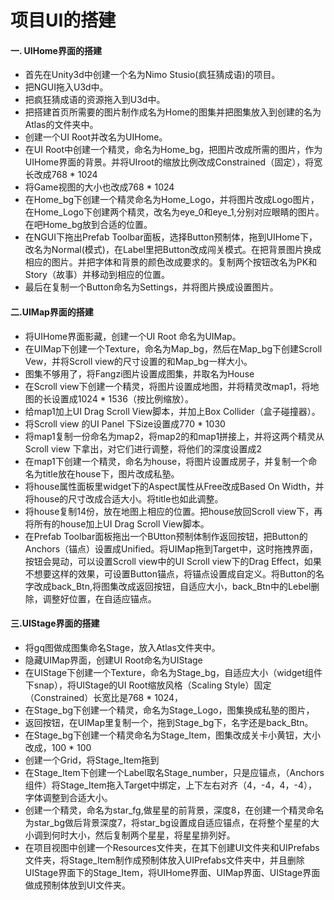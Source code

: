 # 项目UI的搭建
#### 一. UIHome界面的搭建
* 首先在Unity3d中创建一个名为Nimo Stusio(疯狂猜成语)的项目。
* 把NGUI拖入U3d中。
* 把疯狂猜成语的资源拖入到U3d中。
* 把搭建首页所需要的图片制作成名为Home的图集并把图集放入到创建的名为Atlas的文件夹中。
* 创建一个UI Root并改名为UIHome。
* 在UI Root中创建一个精灵，命名为Home_bg，把图片改成所需的图片，作为UIHome界面的背景。并将UIroot的缩放比例改成Constrained（固定），将宽长改成768 * 1024
* 将Game视图的大小也改成768 * 1024 
* 在Home_bg下创建一个精灵命名为Home_Logo，并将图片改成Logo图片，在Home_Logo下创建两个精灵，改名为eye_0和eye_1,分别对应眼睛的图片。在吧Home_bg放到合适的位置。
* 在NGUI下拖出Prefab Toolbar面板，选择Button预制体，拖到UIHome下，改名为Normal(模式)，在Label里把Button改成闯关模式。在把背景图片换成相应的图片。并把字体和背景的颜色改成要求的。复制两个按钮改名为PK和Story（故事）并移动到相应的位置。
* 最后在复制一个Button命名为Settings，并将图片换成设置图片。

#### 二.UIMap界面的搭建
* 将UIHome界面影藏，创建一个UI Root 命名为UIMap。
* 在UIMap下创建一个Texture，命名为Map_bg，然后在Map_bg下创建Scroll Vew，并将Scroll view的尺寸设置的和Map_bg一样大小。
* 图集不够用了，将Fangzi图片设置成图集，并取名为House
* 在Scroll view下创建一个精灵，将图片设置成地图，并将精灵改map1，将地图的长设置成1024 * 1536（按比例缩放）。
* 给map1加上UI Drag Scroll View脚本，并加上Box Collider（盒子碰撞器）。
* 将Scroll view 的UI Panel 下Size设置成770 * 1030
* 将map1复制一份命名为map2，将map2的和map1拼接上，并将这两个精灵从Scroll view 下拿出，对它们进行调整，将他们的深度设置成2
* 在map1下创建一个精灵，命名为house，将图片设置成房子，并复制一个命名为title放在house下，图片改成私塾。
* 将house属性面板里widget下的Aspect属性从Free改成Based On Width，并将house的尺寸改成合适大小。将title也如此调整。
* 将house复制14份，放在地图上相应的位置。把house放回Scroll view下，再将所有的house加上UI Drag Scroll View脚本。
* 在Prefab Toolbar面板拖出一个BUtton预制体制作返回按钮，把Button的Anchors（锚点）设置成Unified。将UIMap拖到Target中，这时拖拽界面，按钮会晃动，可以设置Scroll view中的UI Scroll view下的Drag Effect，如果不想要这样的效果，可设置Button锚点，将锚点设置成自定义。将Button的名字改成back_Btn,将图集改成返回按钮，自适应大小，back_Btn中的Lebel删除，调整好位置，在自适应锚点。

#### 三.UIStage界面的搭建
* 将gq图做成图集命名Stage，放入Atlas文件夹中。
* 隐藏UIMap界面，创建UI Root命名为UIStage
* 在UIStage下创建一个Texture，命名为Stage_bg，自适应大小（widget组件下snap），将UIStage的UI Root缩放风格（Scaling Style）固定（Constrained）长宽比是768 * 1024，
* 在Stage_bg下创建一个精灵，命名为Stage_Logo，图集换成私塾的图片，
* 返回按钮，在UIMap里复制一个，拖到Stage_bg下，名字还是back_Btn。
* 在Stage_bg下创建一个精灵命名为Stage_Item，图集改成关卡小黄钮，大小改成，100 * 100
* 创建一个Grid，将Stage_Item拖到
* 在Stage_Item下创建一个Label取名Stage_number，只是应锚点，（Anchors组件）将Stage_Item拖入Target中绑定，上下左右对齐（4，-4，4，-4），字体调整到合适大小。
* 创建一个精灵，命名为star_fg,做星星的前背景，深度8，在创建一个精灵命名为star_bg做后背景深度7，将star_bg设置成自适应锚点，在将整个星星的大小调到何时大小，然后复制两个星星，将星星排列好。
* 在项目视图中创建一个Resources文件夹，在其下创建UI文件夹和UIPrefabs文件夹，将Stage_Item制作成预制体放入UIPrefabs文件夹中，并且删除UIStage界面下的Stage_Item，将UIHome界面、UIMap界面、UIStage界面做成预制体放到UI文件夹。








